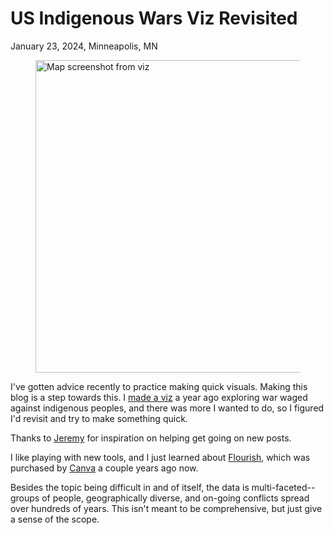 # US Indigenous Wars Viz Revisited
January 23, 2024, Minneapolis, MN

<figure>
    <a href="https://zenfinity.github.io/USIndigenousWars/">
        <img src="/assets/mapScreenShot.png" alt="Map screenshot from viz" width="500">
    </a>
</figure>

I've gotten advice recently to practice making quick visuals. Making this blog is a step towards this. I [made a viz](https://zenfinity.github.io/USIndigenousWars/) a year ago exploring war waged against indigenous peoples, and there was more I wanted to do, so I figured I'd revisit and try to make something quick. 

Thanks to [Jeremy](https://medium.com/@jeremy3/create-a-blog-with-vitepress-c4b1c203d688) for inspiration on helping get going on new posts.

I like playing with new tools, and I just learned about [Flourish](https://flourish.studio/), which was purchased by [Canva](https://www.canva.com/newsroom/news/flourish/) a couple years ago now.  

Besides the topic being difficult in and of itself, the data is multi-faceted--groups of people, geographically diverse, and on-going conflicts spread over hundreds of years. This isn't meant to be comprehensive, but just give a sense of the scope.

<div class="flourish-embed flourish-gantt" data-src="visualisation/16539665"><component :is="'script'" src="https://public.flourish.studio/resources/embed.js"></component></div>
